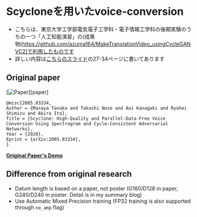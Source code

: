 # Scycloneを用いたvoice-conversion
- こちらは、東京大学工学部電気電子工学科・電子情報工学科の後期実験のうちの一つ「人工知能演習」の(成果物)https://github.com/azuma164/MakeTranslationVideo_usingCycleGANVC2]で利用したものです
- 詳しい内容は[こちらのスライド](https://docs.google.com/presentation/d/19x3D4mF2lnlS_hGi-JnrOCVlNS9QgH8cxBwck3ulSCs/edit?usp=sharing)の27-34ページに書いてあります

## Original paper
[![Paper](http://img.shields.io/badge/paper-arxiv.2005.03334-B31B1B.svg)][paper]  
<!-- https://arxiv2bibtex.org/?q=2005.03334&format=bibtex -->
```
@misc{2005.03334,
Author = {Masaya Tanaka and Takashi Nose and Aoi Kanagaki and Ryohei Shimizu and Akira Ito},
Title = {Scyclone: High-Quality and Parallel-Data-Free Voice Conversion Using Spectrogram and Cycle-Consistent Adversarial Networks},
Year = {2020},
Eprint = {arXiv:2005.03334},
}
```

**[Original Paper's Demo](http://www.spcom.ecei.tohoku.ac.jp/nose/research/scyclone_202001/)**

## Difference from original research
- Datum length is based on a paper, not poster (G160/D128 in paper, G240/D240 in poster. Detail is in my summary blog)
- Use Automatic Mixed Precision training (FP32 training is also supported through `no_amp` flag)
